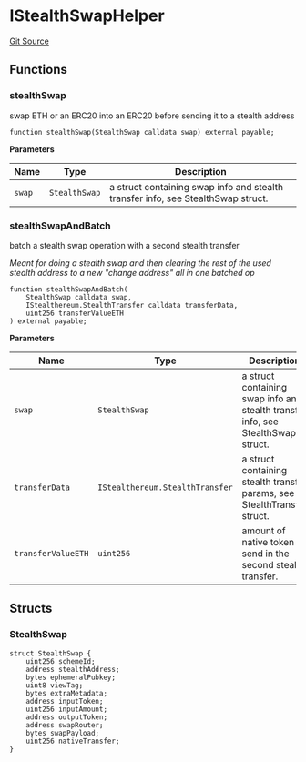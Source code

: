 # IStealthSwapHelper
[Git Source](https://github.com/kassandraoftroy/erc5564-contracts/blob/9c7474868e718b99a2359579698b9994ca0ad2e8/src/interfaces/IStealthSwapHelper.sol)


## Functions
### stealthSwap

swap ETH or an ERC20 into an ERC20 before sending it to a stealth address


```solidity
function stealthSwap(StealthSwap calldata swap) external payable;
```
**Parameters**

|Name|Type|Description|
|----|----|-----------|
|`swap`|`StealthSwap`|a struct containing swap info and stealth transfer info, see StealthSwap struct.|


### stealthSwapAndBatch

batch a stealth swap operation with a second stealth transfer

*Meant for doing a stealth swap and then clearing the rest of the used stealth address to a new "change address" all in one batched op*


```solidity
function stealthSwapAndBatch(
    StealthSwap calldata swap,
    IStealthereum.StealthTransfer calldata transferData,
    uint256 transferValueETH
) external payable;
```
**Parameters**

|Name|Type|Description|
|----|----|-----------|
|`swap`|`StealthSwap`|a struct containing swap info and stealth transfer info, see StealthSwap struct.|
|`transferData`|`IStealthereum.StealthTransfer`|a struct containing stealth transfer params, see StealthTransfer struct.|
|`transferValueETH`|`uint256`|amount of native token to send in the second stealth transfer.|


## Structs
### StealthSwap

```solidity
struct StealthSwap {
    uint256 schemeId;
    address stealthAddress;
    bytes ephemeralPubkey;
    uint8 viewTag;
    bytes extraMetadata;
    address inputToken;
    uint256 inputAmount;
    address outputToken;
    address swapRouter;
    bytes swapPayload;
    uint256 nativeTransfer;
}
```

